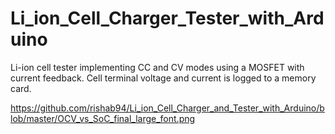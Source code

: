 # Li_ion_Cell_Charger_Tester_with_Arduino
Li-ion cell tester implementing CC and CV modes using a MOSFET with current feedback. 
Cell terminal voltage and current is logged to a memory card. 

https://github.com/rishab94/Li_ion_Cell_Charger_and_Tester_with_Arduino/blob/master/OCV_vs_SoC_final_large_font.png
